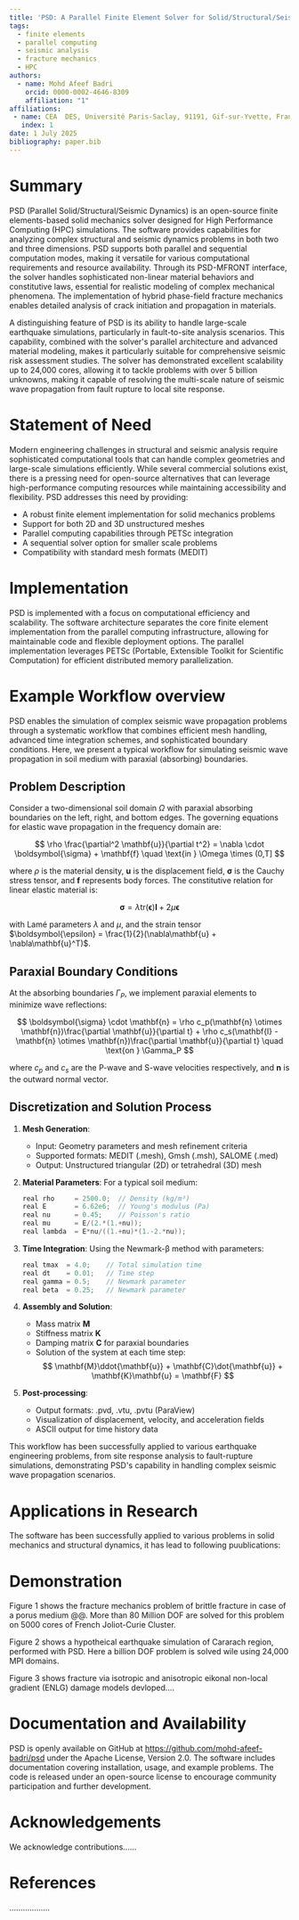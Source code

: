 ```yaml
---
title: 'PSD: A Parallel Finite Element Solver for Solid/Structural/Seismic Dynamics'
tags:
  - finite elements
  - parallel computing
  - seismic analysis
  - fracture mechanics
  - HPC
authors:
  - name: Mohd Afeef Badri
    orcid: 0000-0002-4646-8309
    affiliation: "1"
affiliations:
 - name: CEA  DES, Université Paris-Saclay, 91191, Gif-sur-Yvette, France
   index: 1
date: 1 July 2025
bibliography: paper.bib
---
```


# Summary

PSD (Parallel Solid/Structural/Seismic Dynamics) is an open-source finite elements-based solid mechanics solver designed for High Performance Computing (HPC) simulations. The software provides capabilities for analyzing complex structural and seismic dynamics problems in both two and three dimensions. PSD supports both parallel and sequential computation modes, making it versatile for various computational requirements and resource availability. Through its PSD-MFRONT interface, the solver handles sophisticated non-linear material behaviors and constitutive laws, essential for realistic modeling of complex mechanical phenomena. The implementation of hybrid phase-field fracture mechanics enables detailed analysis of crack initiation and propagation in materials.

A distinguishing feature of PSD is its ability to handle large-scale earthquake simulations, particularly in fault-to-site analysis scenarios. This capability, combined with the solver's parallel architecture and advanced material modeling, makes it particularly suitable for comprehensive seismic risk assessment studies. The solver has demonstrated excellent scalability up to 24,000 cores, allowing it to tackle problems with over 5 billion unknowns, making it capable of resolving the multi-scale nature of seismic wave propagation from fault rupture to local site response.

# Statement of Need

Modern engineering challenges in structural and seismic analysis require sophisticated computational tools that can handle complex geometries and large-scale simulations efficiently. While several commercial solutions exist, there is a pressing need for open-source alternatives that can leverage high-performance computing resources while maintaining accessibility and flexibility. PSD addresses this need by providing:

- A robust finite element implementation for solid mechanics problems
- Support for both 2D and 3D unstructured meshes
- Parallel computing capabilities through PETSc integration
- A sequential solver option for smaller scale problems
- Compatibility with standard mesh formats (MEDIT)

# Implementation

PSD is implemented with a focus on computational efficiency and scalability. The software architecture separates the core finite element implementation from the parallel computing infrastructure, allowing for maintainable code and flexible deployment options. The parallel implementation leverages PETSc (Portable, Extensible Toolkit for Scientific Computation) for efficient distributed memory parallelization.

# Example Workflow overview

PSD enables the simulation of complex seismic wave propagation problems through a systematic workflow that combines efficient mesh handling, advanced time integration schemes, and sophisticated boundary conditions. Here, we present a typical workflow for simulating seismic wave propagation in soil medium with paraxial (absorbing) boundaries.

## Problem Description
Consider a two-dimensional soil domain $\Omega$ with paraxial absorbing boundaries on the left, right, and bottom edges. The governing equations for elastic wave propagation in the frequency domain are:

$$
\rho \frac{\partial^2 \mathbf{u}}{\partial t^2} = \nabla \cdot \boldsymbol{\sigma} + \mathbf{f} \quad \text{in } \Omega \times (0,T]
$$

where $\rho$ is the material density, $\mathbf{u}$ is the displacement field, $\boldsymbol{\sigma}$ is the Cauchy stress tensor, and $\mathbf{f}$ represents body forces. The constitutive relation for linear elastic material is:

$$
\boldsymbol{\sigma} = \lambda \text{tr}(\boldsymbol{\epsilon})\mathbf{I} + 2\mu\boldsymbol{\epsilon}
$$

with Lamé parameters $\lambda$ and $\mu$, and the strain tensor $\boldsymbol{\epsilon} = \frac{1}{2}(\nabla\mathbf{u} + \nabla\mathbf{u}^T)$.

## Paraxial Boundary Conditions
At the absorbing boundaries $\Gamma_P$, we implement paraxial elements to minimize wave reflections:

$$
\boldsymbol{\sigma} \cdot \mathbf{n} = \rho c_p(\mathbf{n} \otimes \mathbf{n})\frac{\partial \mathbf{u}}{\partial t} + \rho c_s(\mathbf{I} - \mathbf{n} \otimes \mathbf{n})\frac{\partial \mathbf{u}}{\partial t} \quad \text{on } \Gamma_P
$$

where $c_p$ and $c_s$ are the P-wave and S-wave velocities respectively, and $\mathbf{n}$ is the outward normal vector.

## Discretization and Solution Process

1. **Mesh Generation**:
   - Input: Geometry parameters and mesh refinement criteria
   - Supported formats: MEDIT (.mesh), Gmsh (.msh), SALOME (.med)
   - Output: Unstructured triangular (2D) or tetrahedral (3D) mesh

2. **Material Parameters**:
   For a typical soil medium:
   ```cpp
   real rho     = 2500.0;  // Density (kg/m³)
   real E       = 6.62e6;  // Young's modulus (Pa)
   real nu      = 0.45;    // Poisson's ratio
   real mu      = E/(2.*(1.+nu));
   real lambda  = E*nu/((1.+nu)*(1.-2.*nu));
   ```

3. **Time Integration**:
   Using the Newmark-β method with parameters:
   ```cpp
   real tmax  = 4.0;    // Total simulation time
   real dt    = 0.01;   // Time step
   real gamma = 0.5;    // Newmark parameter
   real beta  = 0.25;   // Newmark parameter
   ```

4. **Assembly and Solution**:
   - Mass matrix $\mathbf{M}$
   - Stiffness matrix $\mathbf{K}$
   - Damping matrix $\mathbf{C}$ for paraxial boundaries
   - Solution of the system at each time step:
     $$
     \mathbf{M}\ddot{\mathbf{u}} + \mathbf{C}\dot{\mathbf{u}} + \mathbf{K}\mathbf{u} = \mathbf{F}
     $$

5. **Post-processing**:
   - Output formats: .pvd, .vtu, .pvtu (ParaView)
   - Visualization of displacement, velocity, and acceleration fields
   - ASCII output for time history data

This workflow has been successfully applied to various earthquake engineering problems, from site response analysis to fault-rupture simulations, demonstrating PSD's capability in handling complex seismic wave propagation scenarios.



# Applications in Research


The software has been successfully applied to various problems in solid mechanics and structural dynamics, it has lead to following puublications: 

# Demonstration

Figure 1 shows the fracture mechanics problem of brittle fracture in case of a porus medium @@. More than 80 Million DOF are solved for this problem on 5000 cores of French Joliot-Curie Cluster. 

Figure 2 shows a hypotheical earthquake simulation of Cararach region, performed with PSD. Here a billion DOF problem is solved wile using 24,000 MPI domains. 

Figure 3 shows fracture via isotropic and anisotropic eikonal non-local gradient (ENLG) damage models devloped.... 

# Documentation and Availability

PSD is openly available on GitHub at https://github.com/mohd-afeef-badri/psd under the Apache License, Version 2.0. The software includes documentation covering installation, usage, and example problems. The code is released under an open-source license to encourage community participation and further development.



# Acknowledgements

We acknowledge contributions......

# References

..................

